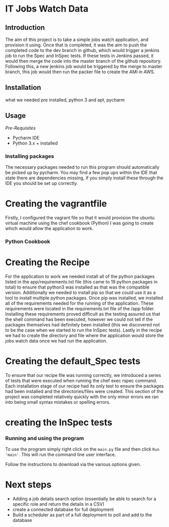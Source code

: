 # IT Jobs Watch Data

## Introduction
The aim of this project is to take a simple jobs watch application, and provision it using. Once that is completed, it was the aim to push the completed code to the dev branch in github, which would trigger a jenkins job to run the Spec and InSpec tests. If these tests in Jenkins passed, it would then merge the code into the master branch of the github repository. Following this, a new jenkins job would be triggered by the merge to master branch, this job would then run the packer file to create the AMI in AWS.

## Installation

what we needed pre installed, python 3 and apt, pycharm

## Usage
_Pre-Requisites_
* Pycharm IDE
* Python 3.x + installed

### Installing packages
The necessary packages needed to run this program should automatically be picked up by pycharm. You may find a few pop ups within the IDE that state there are dependencies missing, if you simply install these through the IDE you should be set up correctly.  

# Creating the vagrantfile

Firstly, I configured the vagrant file so that it would provision the ubuntu virtual machine using the chef cookbook (Python) I was going to create which would allow the application to work.

### Python Cookbook ###

# Creating the Recipe

For the application to work we needed install all of the python packages listed in the app/requirements.txt file (this came to 19 python packages in total)  to ensure that python3 was installed as that was the compatible version. Additionally we needed to install pip so that we could use it as a tool to install multiple python packages. Once pip was installed, we installed all of the requirements needed for the running of the application. These requirements were located in the requirements.txt file of the /app folder. Installing these requirements proved difficult as the testing assured us that the shell command has been executed, however we could not tell if the packages themselves had definitely been installed (this we discovered not to be the case when we started to run the InSpec tests). Lastly in the recipe we had to create the directory and file where the application would store the jobs watch data once we had run the application.

# Creating the default_Spec tests

To ensure that our recipe file was running correctly, we introduced a series of tests that were executed when running the chef exec rspec command. Each installation stage of our recipe had its only test to ensure the packages had been installed and the directories/files were created. This section of the project was completed relatively quickly with the only minor errors we ran into being small syntax mistakes or spelling errors.

# creating the InSpec tests


### Running and using the program
To use the program simply right click on the `main.py` file and then click `Run 'main'`. This will run the command line user interface.

Follow the instructions to download via the various options given.

# Next steps
* Adding a job details search option (essentially be able to search for a specific role and return the details in a CSV)
* create a connected database for full deployment
* Build a scheduler as part of a full deployment to poll and add to the database
